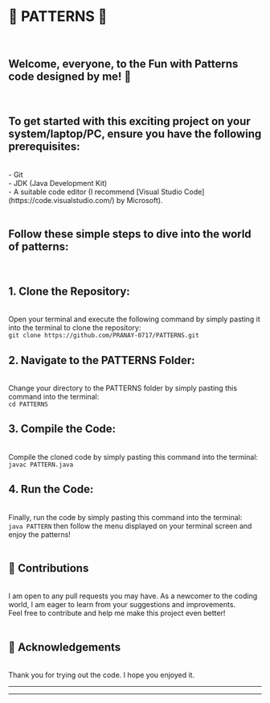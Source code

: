 <h1> 🌟 PATTERNS 🌟</h1>
<br>
<h2>Welcome, everyone, to the <strong>Fun with Patterns</strong> code designed by me! 🎉</h2>
<br>
<h2>To get started with this exciting project on your system/laptop/PC, ensure you have the following prerequisites:</h2><br> 
- Git<br>
- JDK (Java Development Kit)<br>
- A suitable code editor (I recommend [Visual Studio Code](https://code.visualstudio.com/) by Microsoft).<br>
<br>
<h2>Follow these simple steps to dive into the world of patterns:</h2>
<br>

<h2>1. Clone the Repository:</h2><br>
   Open your terminal and execute the following command by simply pasting it into the terminal to clone the repository:
   <br>
   <code>git clone https://github.com/PRANAY-0717/PATTERNS.git</code>
   <br>

<h2>2. Navigate to the PATTERNS Folder:</h2><br>
Change your directory to the PATTERNS folder by simply pasting this command into the terminal:
<br>
<code>cd PATTERNS</code><br>

<h2>3. Compile the Code:</h2><br>
Compile the cloned code by simply pasting this command into the terminal:
<br>
<code>javac PATTERN.java</code><br>

<h2>4. Run the Code:</h2>
<br>
Finally, run the code by simply pasting this command into the terminal:
<br>
<code>java PATTERN</code> then follow the menu displayed on your terminal screen and enjoy the patterns!<br>
<br>
<h2>🤝 Contributions</h2><br>
I am open to any pull requests you may have. As a newcomer to the coding world, I am eager to learn from your suggestions and improvements.<br>
Feel free to contribute and help me make this project even better!<br><br>
<h2>🙏 Acknowledgements</h2><br>
Thank you for trying out the code. I hope you enjoyed it.
<hr>
<hr>
